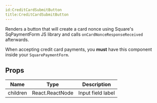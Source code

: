 ```yaml
---
id:CreditCardSubmitButton
title:CreditCardSubmitButton
---
```

Renders a button that will create a card nonce using Square's SqPaymentForm JS library and calls
`onCardNonceResponseReceived` afterwards.

When accepting credit card payments, you **must** have this component inside your `SquarePaymentForm`.

## Props
|Name|Type|Description|
|---|---|---|
|children|React.ReactNode|Input field label|